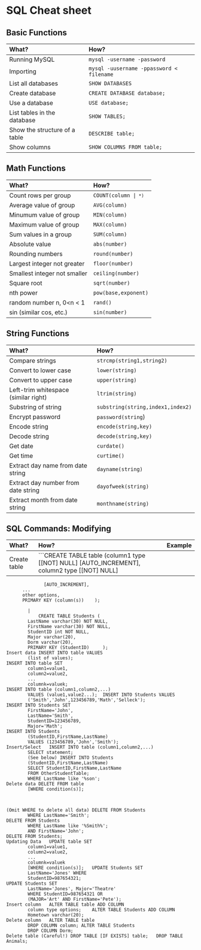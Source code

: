 # SQL Cheat sheet

## Basic Functions
| What?     | How?     |  
| :------------- | :------------- |  
|Running MySQL	| `mysql -username -password`
|Importing	| `mysql -uusername -ppassword < filename`|
| List all databases | `SHOW DATABASES`|
| Create database	| `CREATE DATABASE database;`|
|Use a database	| `USE database;`	|
|List tables in the database |	`SHOW TABLES;`|
|Show the structure of a table |	`DESCRIBE table; `|
|Show columns |`SHOW COLUMNS FROM table;`|

## Math Functions
| What?     | How?     |  
| :------------- | :------------- |  
|Count rows per group|`COUNT(column `<code>&#124;` *)`|
|Average value of group|	`AVG(column)` |
|Minumum value of group|	`MIN(column)` |
|Maximum value of group|	`MAX(column)`|
|Sum values in a group|	`SUM(column)`|
|Absolute value	|`abs(number)`|
|Rounding numbers|	`round(number)`|
|Largest integer not greater|	`floor(number)`|
|Smallest integer not smaller|	`ceiling(number)`|
|Square root|	`sqrt(number)`|
|nth power	|`pow(base,exponent)`
|random number n, 0<n < 1	| `rand()`|
|sin (similar cos, etc.)|	`sin(number)`|

## String Functions
| What?     | How?     |  
| :------------- | :------------- |  
|Compare strings	|`strcmp(string1,string2)`|
|Convert to lower case|	`lower(string)`|
|Convert to upper case|	`upper(string)`|
|Left-trim whitespace (similar right)|	`ltrim(string)`|
|Substring of string	|`substring(string,index1,index2)`|
|Encrypt password	|`password(string`)|
|Encode string|	`encode(string,key)`|
|Decode string|	`decode(string,key)`|
|Get date	|`curdate()`|
|Get time	|`curtime()`|
|Extract day name from date string|	`dayname(string)`|
|Extract day number from date string|	`dayofweek(string)`|
|Extract month from date string	|`monthname(string)`|


## SQL Commands: Modifying
| What?     | How?     | Example|
| :------------- | :------------- | :------------- |   
| Create table	| ```CREATE TABLE table (column1 type [[NOT] NULL] [AUTO_INCREMENT], column2 type [[NOT] NULL]
                  [AUTO_INCREMENT],
          ...
          other options,
          PRIMARY KEY (column(s))    );
```
        |
        	CREATE TABLE Students (
        LastName varchar(30) NOT NULL,
        FirstName varchar(30) NOT NULL,
        StudentID int NOT NULL,
        Major varchar(20),
        Dorm varchar(20),
        PRIMARY KEY (StudentID)     );
Insert data	INSERT INTO table VALUES
        (list of values);
INSERT INTO table SET
        column1=value1,
        column2=value2,
        ...
        columnk=valuek;
INSERT INTO table (column1,column2,...)
        VALUES (value1,value2...);	INSERT INTO Students VALUES
        ('Smith','John',123456789,'Math','Selleck');
INSERT INTO Students SET
        FirstName='John',
        LastName='Smith',
        StudentID=123456789,
        Major='Math';
INSERT INTO Students
        (StudentID,FirstName,LastName)
        VALUES (123456789,'John','Smith');
Insert/Select	INSERT INTO table (column1,column2,...)
        SELECT statement;
        (See below)	INSERT INTO Students
        (StudentID,FirstName,LastName)
        SELECT StudentID,FirstName,LastName
        FROM OtherStudentTable;
        WHERE LastName like '%son';
Delete data	DELETE FROM table
        [WHERE condition(s)];



(Omit WHERE to delete all data)	DELETE FROM Students
        WHERE LastName='Smith';
DELETE FROM Students
        WHERE LastName like '%Smith%';
        AND FirstName='John';
DELETE FROM Students;
Updating Data	UPDATE table SET
        column1=value1,
        column2=value2,
        ...
        columnk=valuek
        [WHERE condition(s)];	UPDATE Students SET
        LastName='Jones' WHERE
        StudentID=987654321;
UPDATE Students SET
        LastName='Jones', Major='Theatre'
        WHERE StudentID=987654321 OR
        (MAJOR='Art' AND FirstName='Pete');
Insert column	ALTER TABLE table ADD COLUMN
        column type options;	ALTER TABLE Students ADD COLUMN
        Hometown varchar(20);
Delete column	ALTER TABLE table
        DROP COLUMN column;	ALTER TABLE Students
        DROP COLUMN Dorm;
Delete table (Careful!)	DROP TABLE [IF EXISTS] table;	DROP TABLE Animals;
